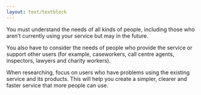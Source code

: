 ```yaml
---
layout: text/textblock
---
```

You must understand the needs of all kinds of people, including those who aren’t currently using your service but may in the future.


You also have to consider the needs of people who provide the service or support other users (for example, caseworkers, call centre agents, inspectors, lawyers and charity workers).


When researching, focus on users who have problems using the existing service and its products. This will help you create a simpler, clearer and faster service that more people can use.
